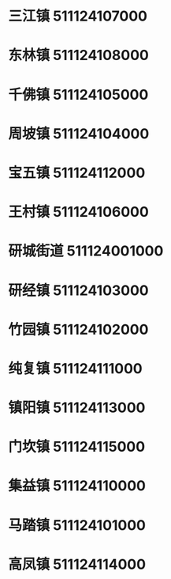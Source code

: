 # 三江镇 511124107000
# 东林镇 511124108000
# 千佛镇 511124105000
# 周坡镇 511124104000
# 宝五镇 511124112000
# 王村镇 511124106000
# 研城街道 511124001000
# 研经镇 511124103000
# 竹园镇 511124102000
# 纯复镇 511124111000
# 镇阳镇 511124113000
# 门坎镇 511124115000
# 集益镇 511124110000
# 马踏镇 511124101000
# 高凤镇 511124114000
